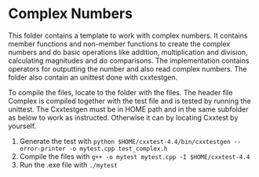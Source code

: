 # Complex Numbers
This folder contains a template to work with complex numbers. It contains member functions and non-member functions to create the complex numbers and do basic operations like addition, multiplication and division, calculating magnitudes and do comparisons.
The implementation contains operators for outputting the number and also read complex numbers. The folder also contain an unittest done with cxxtestgen.

To compile the files, locate to the folder with the files. The header file Complex is compiled together with the test file and is tested by running the unittest. The Cxxtestgen must be in HOME path and in the same subfolder as below to work as instructed. Otherwise it can by locating Cxxtest by yourself.
1. Generate the test with ```python $HOME/cxxtest-4.4/bin/cxxtestgen --error-printer -o mytest.cpp test_complex.h```
2. Compile the files with ``g++ -o mytest mytest.cpp -I $HOME/cxxtest-4.4``
3. Run the .exe file with ``./mytest``
